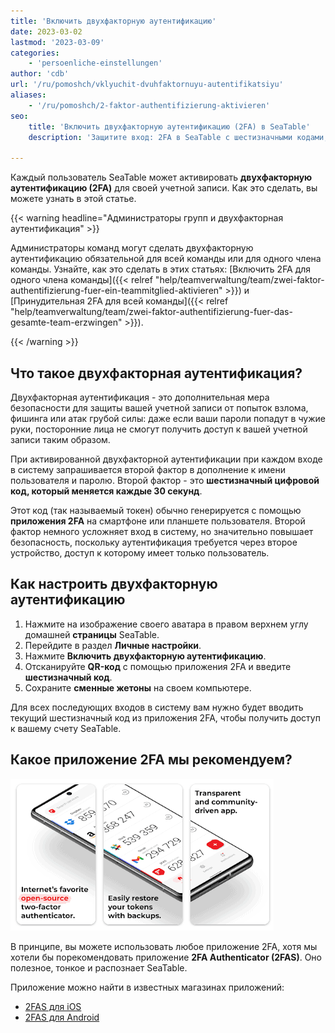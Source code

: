 ```yaml
---
title: 'Включить двухфакторную аутентификацию'
date: 2023-03-02
lastmod: '2023-03-09'
categories:
    - 'persoenliche-einstellungen'
author: 'cdb'
url: '/ru/pomoshch/vklyuchit-dvuhfaktornuyu-autentifikatsiyu'
aliases:
    - '/ru/pomoshch/2-faktor-authentifizierung-aktivieren'
seo:
    title: 'Включить двухфакторную аутентификацию (2FA) в SeaTable'
    description: 'Защитите вход: 2FA в SeaTable с шестизначными кодами, быстрая настройка по QR и сохранение резервных токенов.'

---
```


Каждый пользователь SeaTable может активировать **двухфакторную аутентификацию (2FA)** для своей учетной записи. Как это сделать, вы можете узнать в этой статье.

{{< warning  headline="Администраторы групп и двухфакторная аутентификация" >}}

Администраторы команд могут сделать двухфакторную аутентификацию обязательной для всей команды или для одного члена команды. Узнайте, как это сделать в этих статьях: [Включить 2FA для одного члена команды]({{< relref "help/teamverwaltung/team/zwei-faktor-authentifizierung-fuer-ein-teammitglied-aktivieren" >}}) и [Принудительная 2FA для всей команды]({{< relref "help/teamverwaltung/team/zwei-faktor-authentifizierung-fuer-das-gesamte-team-erzwingen" >}}).

{{< /warning >}}

## Что такое двухфакторная аутентификация?

Двухфакторная аутентификация - это дополнительная мера безопасности для защиты вашей учетной записи от попыток взлома, фишинга или атак грубой силы: даже если ваши пароли попадут в чужие руки, посторонние лица не смогут получить доступ к вашей учетной записи таким образом.

При активированной двухфакторной аутентификации при каждом входе в систему запрашивается второй фактор в дополнение к имени пользователя и паролю. Второй фактор - это **шестизначный цифровой код, который меняется каждые 30 секунд**.

Этот код (так называемый токен) обычно генерируется с помощью **приложения 2FA** на смартфоне или планшете пользователя. Второй фактор немного усложняет вход в систему, но значительно повышает безопасность, поскольку аутентификация требуется через второе устройство, доступ к которому имеет только пользователь.

## Как настроить двухфакторную аутентификацию

1. Нажмите на изображение своего аватара в правом верхнем углу домашней **страницы** SeaTable.
2. Перейдите в раздел **Личные настройки**.
3. Нажмите **Включить двухфакторную аутентификацию**.
4. Отсканируйте **QR-код** с помощью приложения 2FA и введите **шестизначный код**.
5. Сохраните **сменные жетоны** на своем компьютере.

Для всех последующих входов в систему вам нужно будет вводить текущий шестизначный код из приложения 2FA, чтобы получить доступ к вашему счету SeaTable.

## Какое приложение 2FA мы рекомендуем?

![Двухфакторная аутентификация через приложение надежно защищает ваш вход в систему.](images/2fa-app.png)

В принципе, вы можете использовать любое приложение 2FA, хотя мы хотели бы порекомендовать приложение **2FA Authenticator (2FAS)**. Оно полезное, тонкое и распознает SeaTable.

Приложение можно найти в известных магазинах приложений:

- [2FAS для iOS](https://apps.apple.com/de/app/2fa-authenticator-2fas/id1217793794)
- [2FAS для Android](https://play.google.com/store/apps/details?id=com.twofasapp&hl=en_IN)
